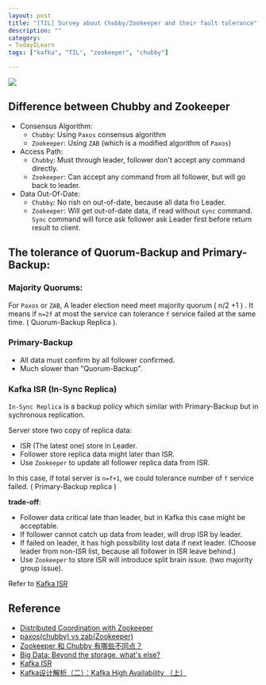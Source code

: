 ```yaml
---
layout: post
title: "[TIL] Survey about Chubby/Zookeeper and their fault tolerance"
description: ""
category: 
- TodayILearn
tags: ["kafka", "TIL", "zookeeper", "chubby"]

---
```


![](http://images.cnitblog.com/blog/381412/201502/271254223938808.png)

## Difference between Chubby and Zookeeper

- Consensus Algorithm:
	- `Chubby`: Using `Paxos` consensus algorithm
	- `Zookeeper`: Using `ZAB` (which is a modified algorithm of `Paxos`)
- Access Path:
	- `Chubby`: Must through leader, follower don't accept any command directly.
	- `Zookeeper`: Can accept any command from all follower, but will go back to leader.
- Data Out-Of-Date:
	- `Chubby`: No rish on out-of-date, because all data fro Leader.
	- `Zookeeper`: Will get out-of-date data, if read without `sync` command. `Sync` command will force ask follower ask Leader first before return result to client.


## The tolerance of Quorum-Backup and Primary-Backup:

### Majority Quorums:

For `Paxos` or `ZAB`, A leader election need meet majority quorum ( n/2 +1 )	. It means if `n=2f` at most the service can tolerance `f` service failed at the same time. ( Quorum-Backup Replica ).

### Primary-Backup 

- All data must confirm by all follower confirmed.
- Much slower than "Quorum-Backup".

### Kafka ISR (In-Sync Replica)

`In-Sync Replica` is a backup policy which similar with Primary-Backup but in sychronous replication.

Server store two copy of replica data:

- ISR (The latest one) store in Leader. 
- Follower store replica data might later than ISR.
- Use `Zookeeper` to update all follower replica data from ISR.

In this case, if total server is `n=f+1`, we could tolerance number of `f` service failed. ( Primary-Backup replica )

**trade-off**: 

- Follower data critical late than leader, but in Kafka this case might be acceptable.
- If follower cannot catch up data from leader, will drop ISR by leader.
- If failed on leader, it has high possibility lost data if next leader. (Choose leader from non-ISR list, because all follower in ISR leave behind.)
- Use `Zookeeper` to store ISR will introduce split brain issue. (two majority group issue).

Refer to [Kafka ISR](https://cwiki.apache.org/confluence/display/KAFKA/Kafka+Replication)

## Reference

- [Distributed Coordination with Zookeeper](https://www.igvita.com/2010/04/30/distributed-coordination-with-zookeeper/)
- [paxos(chubby) vs zab(Zookeeper)](http://www.cnblogs.com/lulu/p/4199056.html)
- [Zookeeper 和 Chubby 有哪些不同点？](http://www.zhihu.com/question/19584555)
- [Big Data: Beyond the storage, what's else?](http://ithelp.ithome.com.tw/articles/10181101)
- [Kafka ISR](https://cwiki.apache.org/confluence/display/KAFKA/Kafka+Replication)
- [Kafka设计解析（二）：Kafka High Availability （上）](http://www.infoq.com/cn/articles/kafka-analysis-part-2)
